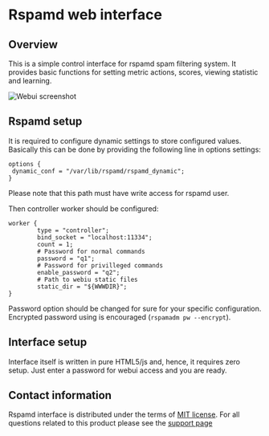 # Rspamd web interface

## Overview

This is a simple control interface for rspamd spam filtering system.
It provides basic functions for setting metric actions, scores,
viewing statistic and learning.

<img src="https://rspamd.com/img/webui.png" class="img-responsive" alt="Webui screenshot">

## Rspamd setup

It is required to configure dynamic settings to store configured values.
Basically this can be done by providing the following line in options settings:

~~~nginx
options {
 dynamic_conf = "/var/lib/rspamd/rspamd_dynamic";
}
~~~

Please note that this path must have write access for rspamd user.

Then controller worker should be configured:

~~~nginx
worker {
        type = "controller";
        bind_socket = "localhost:11334";
        count = 1;
        # Password for normal commands
        password = "q1";
        # Password for privilleged commands
        enable_password = "q2";
        # Path to webiu static files
        static_dir = "${WWWDIR}";
}
~~~

Password option should be changed for sure for your specific configuration. Encrypted password using is encouraged (`rspamadm pw --encrypt`).

## Interface setup

Interface itself is written in pure HTML5/js and, hence, it requires zero setup.
Just enter a password for webui access and you are ready.

## Contact information

Rspamd interface is distributed under the terms of [MIT license](http://opensource.org/licenses/MIT). For all questions related to this
product please see the [support page](https://rspamd.com/support.html)
